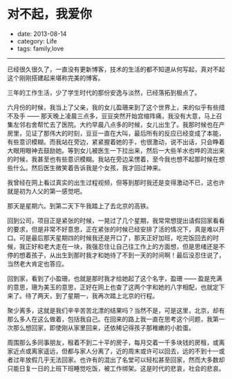 # 对不起，我爱你

- date: 2013-08-14
- category: Life
- tags: family,love

----

已经很久很久了，一直没有更新博客，技术的生活的都不知道从何写起，真对不起这个刚刚搭建起来堪称完美的博客。

三年的工作生活，少了学生时代的那份安逸与淡然，已经落拓到极点了。

六月份的时候，我当上了父亲，我的女儿盈珊来到了这个世界上，来的似乎有些措不及手 —— 那天晚上凌晨三点多，豆豆突然开始宫缩阵痛，我没有大意，马上召集左邻右舍帮忙去了医院。大约早晨八点多的时候，女儿出生了。我那时候也在产房里，见证了那伟大的时刻，豆豆一直在大叫，最后所有的反应已经变成了本能，有些意识模糊。而我站在旁边，紧紧握着她的手，也很激动，说不出话，只会睁着大眼用眼神去鼓励她。等到女儿被医生一下拉出来，然后一大些羊水也哗的流出来的时候，我甚至也有些意识模糊。我站在旁边呆愣着，至今我也想不起那时候在想些什么。然后医生微笑着告诉我是个女孩，我才回过神来。

我曾经在网上看过真实的出生过程视频，但等到那时我还是变得激动不已，这也许就是初为人父的第一感觉吧。

那天是星期六。到第二天下午我踏上了去北京的高铁。

回到公司，项目正是紧张的时候，一晃过了几个星期，我常常想提出请假回家看看的要求，但是非常不好意思，正在紧张的时候已经安排了活的情况下，真是难以开口。可是最后那天星期四的时候我还是开口了，那天正好加班，吃完饭回去的时候，我正好和老大走在一块，我强忍住让自己往工作上的方面想，但是思绪还是不停的想着孩子，从出生到那时我才和她待了不到一天的时间啊！最后没忍住说了，当然老大肯定也答应。

回到家，看到了小盈珊，也就是那时我才给她起了这个名字，盈珊 —— 盈是充满的意思，珊为美玉的意思，正好在网上也查了这两个字和她的八字相配，也就定下来了。待了两天，到了星期一，我再次踏上北京的行程。

聚少离多，这就是我们辛辛苦苦北漂的结果吗？当然不是，可是这里，北京，却有那么多人在这么做着，包括我自己。在回来的路上我一直在思考这个问题，我第一次那么想回家，即使刚从家里回来，还依稀记得孩子那稚嫩的小脸蛋。

周围那么多同事朋友，租着不到二十平的房子，每月交着一千多块钱的房租，或离家近点或离家遥远，但都与家人分离了，近的周末或许可以回去，远的不到十一或者过年放假几乎无法回家。也许有的混出了名堂可以轻松甚至回家，然而大多数却只能日复一日的上班下班睡觉吃饭，被工作绑架。这是时代的悲哀，社会的悲哀。

